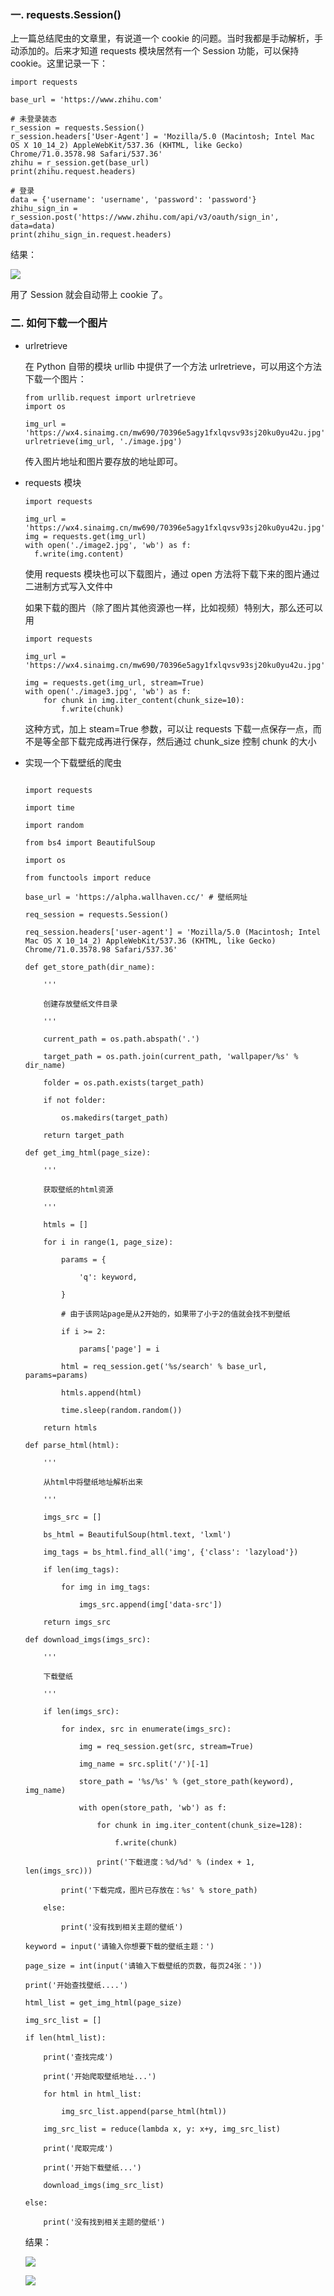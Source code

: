 ### 一. requests.Session()

上一篇总结爬虫的文章里，有说道一个 cookie 的问题。当时我都是手动解析，手动添加的。后来才知道 requests 模块居然有一个 Session 功能，可以保持 cookie。这里记录一下：

```
import requests

base_url = 'https://www.zhihu.com'

# 未登录装态
r_session = requests.Session()
r_session.headers['User-Agent'] = 'Mozilla/5.0 (Macintosh; Intel Mac OS X 10_14_2) AppleWebKit/537.36 (KHTML, like Gecko) Chrome/71.0.3578.98 Safari/537.36'
zhihu = r_session.get(base_url)
print(zhihu.request.headers)

# 登录
data = {'username': 'username', 'password': 'password'}
zhihu_sign_in = r_session.post('https://www.zhihu.com/api/v3/oauth/sign_in', data=data)
print(zhihu_sign_in.request.headers)
```

结果：

![](/madao.github.io/database/images/articles/python/download_images/image.png)

用了 Session 就会自动带上 cookie 了。

### 二. 如何下载一个图片

- urlretrieve

  在 Python 自带的模块 urllib 中提供了一个方法 urlretrieve，可以用这个方法下载一个图片：

  ```
  from urllib.request import urlretrieve
  import os

  img_url = 'https://wx4.sinaimg.cn/mw690/70396e5agy1fxlqvsv93sj20ku0yu42u.jpg'
  urlretrieve(img_url, './image.jpg')
  ```

  传入图片地址和图片要存放的地址即可。

- requests 模块

  ```
  import requests

  img_url = 'https://wx4.sinaimg.cn/mw690/70396e5agy1fxlqvsv93sj20ku0yu42u.jpg'
  img = requests.get(img_url)
  with open('./image2.jpg', 'wb') as f:
    f.write(img.content)
  ```

  使用 requests 模块也可以下载图片，通过 open 方法将下载下来的图片通过二进制方式写入文件中

  如果下载的图片（除了图片其他资源也一样，比如视频）特别大，那么还可以用

  ```
  import requests

  img_url = 'https://wx4.sinaimg.cn/mw690/70396e5agy1fxlqvsv93sj20ku0yu42u.jpg'

  img = requests.get(img_url, stream=True)
  with open('./image3.jpg', 'wb') as f:
      for chunk in img.iter_content(chunk_size=10):
          f.write(chunk)
  ```

  这种方式，加上 steam=True 参数，可以让 requests 下载一点保存一点，而不是等全部下载完成再进行保存，然后通过 chunk_size 控制 chunk 的大小

- 实现一个下载壁纸的爬虫

  ```

  import requests

  import time

  import random

  from bs4 import BeautifulSoup

  import os

  from functools import reduce

  base_url = 'https://alpha.wallhaven.cc/' # 壁纸网址

  req_session = requests.Session()

  req_session.headers['user-agent'] = 'Mozilla/5.0 (Macintosh; Intel Mac OS X 10_14_2) AppleWebKit/537.36 (KHTML, like Gecko) Chrome/71.0.3578.98 Safari/537.36'

  def get_store_path(dir_name):

      '''

      创建存放壁纸文件目录

      '''

      current_path = os.path.abspath('.')

      target_path = os.path.join(current_path, 'wallpaper/%s' % dir_name)

      folder = os.path.exists(target_path)

      if not folder:

          os.makedirs(target_path)

      return target_path

  def get_img_html(page_size):

      '''

      获取壁纸的html资源

      '''

      htmls = []

      for i in range(1, page_size):

          params = {

              'q': keyword,

          }

          # 由于该网站page是从2开始的，如果带了小于2的值就会找不到壁纸

          if i >= 2:

              params['page'] = i

          html = req_session.get('%s/search' % base_url, params=params)

          htmls.append(html)

          time.sleep(random.random())

      return htmls

  def parse_html(html):

      '''

      从html中将壁纸地址解析出来

      '''

      imgs_src = []

      bs_html = BeautifulSoup(html.text, 'lxml')

      img_tags = bs_html.find_all('img', {'class': 'lazyload'})

      if len(img_tags):

          for img in img_tags:

              imgs_src.append(img['data-src'])

      return imgs_src

  def download_imgs(imgs_src):

      '''

      下载壁纸

      '''

      if len(imgs_src):

          for index, src in enumerate(imgs_src):

              img = req_session.get(src, stream=True)

              img_name = src.split('/')[-1]

              store_path = '%s/%s' % (get_store_path(keyword), img_name)

              with open(store_path, 'wb') as f:

                  for chunk in img.iter_content(chunk_size=128):

                      f.write(chunk)

                  print('下载进度：%d/%d' % (index + 1, len(imgs_src)))

          print('下载完成，图片已存放在：%s' % store_path)

      else:

          print('没有找到相关主题的壁纸')

  keyword = input('请输入你想要下载的壁纸主题：')

  page_size = int(input('请输入下载壁纸的页数，每页24张：'))

  print('开始查找壁纸....')

  html_list = get_img_html(page_size)

  img_src_list = []

  if len(html_list):

      print('查找完成')

      print('开始爬取壁纸地址...')

      for html in html_list:

          img_src_list.append(parse_html(html))

      img_src_list = reduce(lambda x, y: x+y, img_src_list)

      print('爬取完成')

      print('开始下载壁纸...')

      download_imgs(img_src_list)

  else:

      print('没有找到相关主题的壁纸')

  ```

  结果：

  ![](/madao.github.io/database/images/articles/python/download_images/image1.png)

  ![](/madao.github.io/database/images/articles/python/download_images/image2.png)
